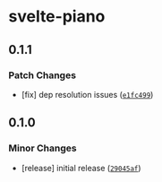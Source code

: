 # svelte-piano

## 0.1.1

### Patch Changes

- [fix] dep resolution issues ([`e1fc499`](https://github.com/FractalHQ/svelte-piano/commit/e1fc4992ae329ede9acbc610868a5d5c1a052a6e))

## 0.1.0

### Minor Changes

- [release] initial release ([`29045af`](https://github.com/FractalHQ/svelte-piano/commit/29045af330f725d959902fdf5adcd6978316e461))
